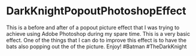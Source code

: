 # DarkKnightPopoutPhotoshopEffect
This is a before and after of a popout picture effect that I was trying to achieve using Adobe Photoshop during my spare time.  This is a very basic effect.  One of the things that I can do to improve this effect is to have the bats also popping out the of the picture.
Enjoy! #Batman #TheDarkKnight
